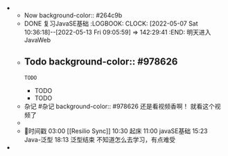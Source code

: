 -
	- Now
	  background-color:: #264c9b
	- DONE 复习JavaSE基础
	  :LOGBOOK:
	  CLOCK: [2022-05-07 Sat 10:36:18]--[2022-05-13 Fri 09:05:59] =>  142:29:41
	  :END:
	  明天进入JavaWeb
	- Todo
	  background-color:: #978626
		-
		  TODO
		-
		  TODO
		-
		  TODO
	- 杂记 #杂记
	  background-color:: #978626
	  还是看视频香啊！
	  就看这个视频了
	-
	- 📌时间戳
	  03:00 [[Resilio Sync]]
	  10:30 起床
	  11:00 javaSE基础
	  15:23 Java-泛型
	  18:13 泛型结束
	            不知道怎么去学习，有点难受
-